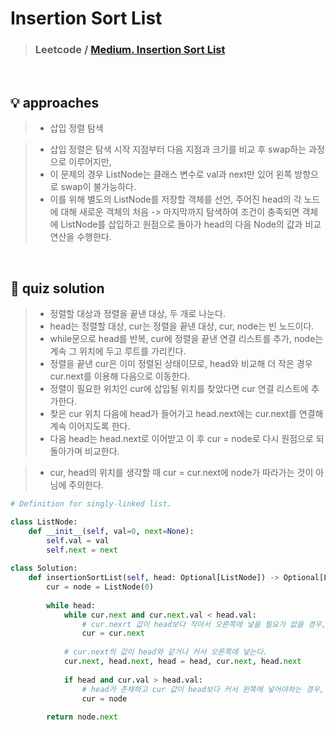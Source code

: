 # Insertion Sort List

> ### Leetcode / <a href = https://leetcode.com/explore/learn/card/sorting/694/comparison-based-sorts/4485/> Medium. Insertion Sort List </a>

<br>

## 💡 approaches
>  - 삽입 정렬 탐색

> - 삽입 정렬은 탐색 시작 지점부터 다음 지점과 크기를 비교 후 swap하는 과정으로 이루어지만, 
> - 이 문제의 경우 ListNode는 클래스 변수로 val과 next만 있어 왼쪽 방향으로 swap이 불가능하다. 
> - 이를 위해 별도의 ListNode를 저장할 객체를 선언, 주어진 head의 각 노드에 대해 새로운 객체의 처음 -> 마지막까지 탐색하여 조건이 충족되면 객체에 ListNode를 삽입하고 원점으로 돌아가 head의 다음 Node의 값과 비교 연산을 수행한다. 

<br>

## 🔑 quiz solution

> - 정렬할 대상과 정렬을 끝낸 대상, 두 개로 나눈다. 
> - head는 정렬할 대상, cur는 정렬을 끝낸 대상, cur, node는 빈 노드이다. 
> - while문으로 head를 반복, cur에 정렬을 끝낸 연결 리스트를 추가, node는 계속 그 위치에 두고 루트를 가리킨다. 
> - 정렬을 끝낸 cur은 이미 정렬된 상태이므로, head와 비교해 더 작은 경우 cur.next를 이용해 다음으로 이동한다.
> - 정렬이 필요한 위치인 cur에 삽입될 위치를 찾았다면 cur 연결 리스트에 추가한다. 
> - 찾은 cur 위치 다음에 head가 들어가고 head.next에는 cur.next를 연결해 계속 이어지도록 한다.
> - 다음 head는 head.next로 이어받고 이 후 cur = node로 다시 원점으로 되돌아가며 비교한다.

> - cur, head의 위치를 생각할 때 cur = cur.next에 node가 따라가는 것이 아님에 주의한다. 

```py
# Definition for singly-linked list.

class ListNode:
    def __init__(self, val=0, next=None):
        self.val = val
        self.next = next
        
class Solution:
    def insertionSortList(self, head: Optional[ListNode]) -> Optional[ListNode]:
        cur = node = ListNode(0)
        
        while head:
            while cur.next and cur.next.val < head.val:
                # cur.nexrt 값이 head보다 작아서 오른쪽에 넣을 필요가 없을 경우, cur 전진
                cur = cur.next
            
            # cur.next의 값이 head와 같거나 커서 오른쪽에 넣는다.
            cur.next, head.next, head = head, cur.next, head.next
            
            if head and cur.val > head.val:
                # head가 존재하고 cur 값이 head보다 커서 왼쪽에 넣어야하는 경우, cur를 원점으로 돌아간다. 
                cur = node
                
        return node.next
```